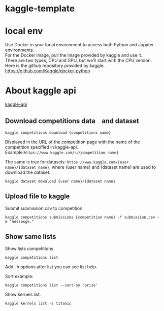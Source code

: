 # kaggle-template

# local env
Use Docker in your local environment to access both Python and Jupyter environments.<br/>
For the Docker image, pull the image provided by kaggle and use it.<br/>
There are two types, CPU and GPU, but we'll start with the CPU version.<br/>
Here is the github repository provided by kaggle.<br/>
https://github.com/Kaggle/docker-python
# About kaggle api
[kaggle-api](https://github.com/Kaggle/kaggle-api)

## Download competitions data　and dataset
```
kaggle competitions download {competitions name}
```


Displayed in the URL of the competition page with the name of the competition specified in kaggle-api.<br/>
Example:`https://www.kaggle.com/c/{competition name}`

The same is true for datasets: `https://www.kaggle.com/{user name}/{dataset name}`, where {user name} and {dataset name} are used to download the dataset.

```
kaggle dataset download {user name}/{dataset name}
```

## Upload file to kaggle
Submit submission.csv to competition.
```
kaggle competitions submissions {competition name} -f submission.csv -m "messasge."
```

## Show same lists
Show lists competitions
```
kaggle competitions list
```

Add -h options after list you can see list help.

Sort example:

`kaggle competitions list --sort-by 'prize'`

Show kernels list.
```
kaggle kernels list -s titanic
```